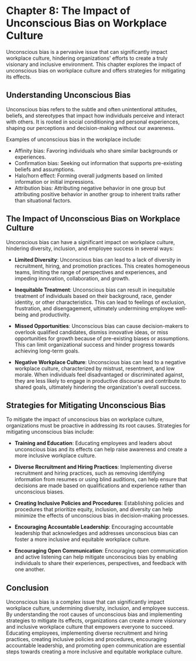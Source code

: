Chapter 8: The Impact of Unconscious Bias on Workplace Culture
==============================================================

Unconscious bias is a pervasive issue that can significantly impact workplace culture, hindering organizations' efforts to create a truly visionary and inclusive environment. This chapter explores the impact of unconscious bias on workplace culture and offers strategies for mitigating its effects.

Understanding Unconscious Bias
------------------------------

Unconscious bias refers to the subtle and often unintentional attitudes, beliefs, and stereotypes that impact how individuals perceive and interact with others. It is rooted in social conditioning and personal experiences, shaping our perceptions and decision-making without our awareness.

Examples of unconscious bias in the workplace include:

* Affinity bias: Favoring individuals who share similar backgrounds or experiences.
* Confirmation bias: Seeking out information that supports pre-existing beliefs and assumptions.
* Halo/horn effect: Forming overall judgments based on limited information or initial impressions.
* Attribution bias: Attributing negative behavior in one group but attributing positive behavior in another group to inherent traits rather than situational factors.

The Impact of Unconscious Bias on Workplace Culture
---------------------------------------------------

Unconscious bias can have a significant impact on workplace culture, hindering diversity, inclusion, and employee success in several ways:

* **Limited Diversity**: Unconscious bias can lead to a lack of diversity in recruitment, hiring, and promotion practices. This creates homogeneous teams, limiting the range of perspectives and experiences, and impeding innovation, collaboration, and growth.

* **Inequitable Treatment**: Unconscious bias can result in inequitable treatment of individuals based on their background, race, gender identity, or other characteristics. This can lead to feelings of exclusion, frustration, and disengagement, ultimately undermining employee well-being and productivity.

* **Missed Opportunities**: Unconscious bias can cause decision-makers to overlook qualified candidates, dismiss innovative ideas, or miss opportunities for growth because of pre-existing biases or assumptions. This can limit organizational success and hinder progress towards achieving long-term goals.

* **Negative Workplace Culture**: Unconscious bias can lead to a negative workplace culture, characterized by mistrust, resentment, and low morale. When individuals feel disadvantaged or discriminated against, they are less likely to engage in productive discourse and contribute to shared goals, ultimately hindering the organization's overall success.

Strategies for Mitigating Unconscious Bias
------------------------------------------

To mitigate the impact of unconscious bias on workplace culture, organizations must be proactive in addressing its root causes. Strategies for mitigating unconscious bias include:

* **Training and Education**: Educating employees and leaders about unconscious bias and its effects can help raise awareness and create a more inclusive workplace culture.

* **Diverse Recruitment and Hiring Practices**: Implementing diverse recruitment and hiring practices, such as removing identifying information from resumes or using blind auditions, can help ensure that decisions are made based on qualifications and experience rather than unconscious biases.

* **Creating Inclusive Policies and Procedures**: Establishing policies and procedures that prioritize equity, inclusion, and diversity can help minimize the effects of unconscious bias in decision-making processes.

* **Encouraging Accountable Leadership**: Encouraging accountable leadership that acknowledges and addresses unconscious bias can foster a more inclusive and equitable workplace culture.

* **Encouraging Open Communication**: Encouraging open communication and active listening can help mitigate unconscious bias by enabling individuals to share their experiences, perspectives, and feedback with one another.

Conclusion
----------

Unconscious bias is a complex issue that can significantly impact workplace culture, undermining diversity, inclusion, and employee success. By understanding the root causes of unconscious bias and implementing strategies to mitigate its effects, organizations can create a more visionary and inclusive workplace culture that empowers everyone to succeed. Educating employees, implementing diverse recruitment and hiring practices, creating inclusive policies and procedures, encouraging accountable leadership, and promoting open communication are essential steps towards creating a more inclusive and equitable workplace culture.
